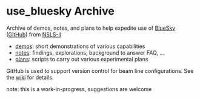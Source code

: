# use_bluesky Archive
Archive of demos, notes, and plans to help expedite use of [BlueSky](http://nsls-ii.github.io/bluesky) ([GitHub](https://github.com/NSLS-II/bluesky)) from [NSLS-II](http://nsls-ii.github.io)

* [demos](demos/README.md): short demonstrations of various capabilities
* [notes](notes/README.md): findings, explorations, background to answer FAQ, ...
* [plans](plans/README.md): scripts to carry out various experimental plans 


GitHub is used to support version control for beam line configurations.
See the [wiki](https://github.com/BCDA-APS/use_bluesky/wiki) for details.

note: this is a work-in-progress, suggestions are welcome
